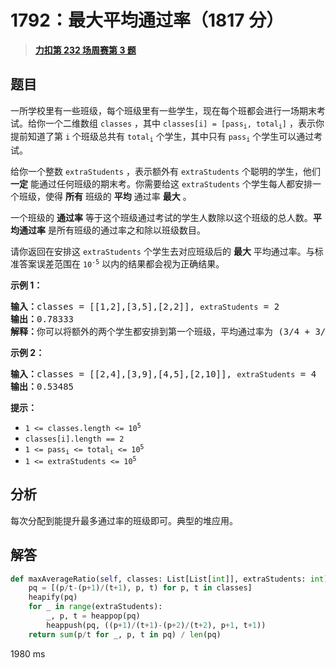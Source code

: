 # 1792：最大平均通过率（1817 分）


> <u>**[力扣第 232 场周赛第 3 题](https://leetcode.cn/problems/maximum-average-pass-ratio/)**</u>

## 题目

<p>一所学校里有一些班级，每个班级里有一些学生，现在每个班都会进行一场期末考试。给你一个二维数组 <code>classes</code> ，其中 <code>classes[i] = [pass<sub>i</sub>, total<sub>i</sub>]</code> ，表示你提前知道了第 <code>i</code> 个班级总共有 <code>total<sub>i</sub></code> 个学生，其中只有 <code>pass<sub>i</sub></code> 个学生可以通过考试。</p>

<p>给你一个整数 <code>extraStudents</code> ，表示额外有 <code>extraStudents</code> 个聪明的学生，他们 <strong>一定</strong> 能通过任何班级的期末考。你需要给这 <code>extraStudents</code> 个学生每人都安排一个班级，使得 <strong>所有</strong> 班级的 <strong>平均</strong> 通过率 <strong>最大</strong> 。</p>

<p>一个班级的 <strong>通过率</strong> 等于这个班级通过考试的学生人数除以这个班级的总人数。<strong>平均通过率</strong> 是所有班级的通过率之和除以班级数目。</p>

<p>请你返回在安排这 <code><span style="">extraStudents</span></code> 个学生去对应班级后的 <strong>最大</strong> 平均通过率。与标准答案误差范围在 <code>10<sup>-5</sup></code> 以内的结果都会视为正确结果。</p>



<p><strong>示例 1：</strong></p>

<pre>
<b>输入：</b>classes = [[1,2],[3,5],[2,2]], <code>extraStudents</code> = 2
<b>输出：</b>0.78333
<b>解释：</b>你可以将额外的两个学生都安排到第一个班级，平均通过率为 (3/4 + 3/5 + 2/2) / 3 = 0.78333 。
</pre>

<p><strong>示例 2：</strong></p>

<pre>
<b>输入：</b>classes = [[2,4],[3,9],[4,5],[2,10]], <code>extraStudents</code> = 4
<strong>输出：</strong>0.53485
</pre>



<p><strong>提示：</strong></p>

<ul>
<li><code>1 <= classes.length <= 10<sup>5</sup></code></li>
<li><code>classes[i].length == 2</code></li>
<li><code>1 <= pass<sub>i</sub> <= total<sub>i</sub> <= 10<sup>5</sup></code></li>
<li><code>1 <= extraStudents <= 10<sup>5</sup></code></li>
</ul>




## 分析

每次分配到能提升最多通过率的班级即可。典型的堆应用。

## 解答

```python
def maxAverageRatio(self, classes: List[List[int]], extraStudents: int) -> float:
	pq = [(p/t-(p+1)/(t+1), p, t) for p, t in classes]
	heapify(pq)
	for _ in range(extraStudents):
		_, p, t = heappop(pq)
		heappush(pq, ((p+1)/(t+1)-(p+2)/(t+2), p+1, t+1))
	return sum(p/t for _, p, t in pq) / len(pq)
```

1980 ms


